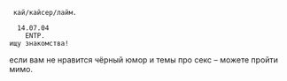      кай/кайсер/лайм.
    
      14.07.04 
        ENTP.
    ищу знакомства!

если вам не нравится чёрный юмор и темы про секс – можете пройти мимо.
    
